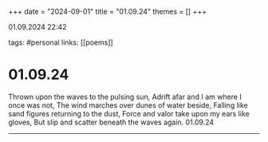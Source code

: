 +++
date = "2024-09-01"
title = "01.09.24"
themes = []
+++

01.09.2024 22:42

tags: #personal
links: [[poems]]

# 01.09.24

Thrown upon the waves to the pulsing sun,
Adrift afar and I am where I once was not,
The wind marches over dunes of water beside,
Falling like sand figures returning to the dust,
Force and valor take upon my ears like gloves,
But slip and scatter beneath the waves again.
01.09.24

---

